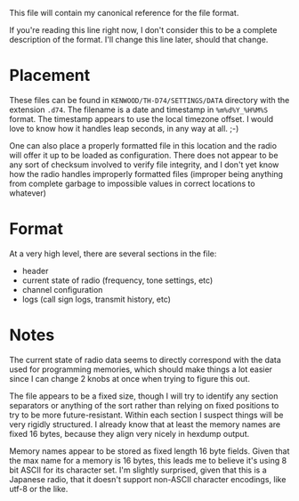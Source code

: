 This file will contain my canonical reference for the file format.

If you're reading this line right now, I don't consider this to be a complete description of the format. I'll change this line later, should that change.

# Placement

These files can be found in `KENWOOD/TH-D74/SETTINGS/DATA` directory with the extension `.d74`. The filename is a date and timestamp in `%m%d%Y_%H%M%S` format. The timestamp appears to use the local timezone offset. I would love to know how it handles leap seconds, in any way at all. ;-)

One can also place a properly formatted file in this location and the radio will offer it up to be loaded as configuration. There does not appear to be any sort of checksum involved to verify file integrity, and I don't yet know how the radio handles improperly formatted files (improper being anything from complete garbage to impossible values in correct locations to whatever)

# Format

At a very high level, there are several sections in the file:

* header
* current state of radio (frequency, tone settings, etc)
* channel configuration
* logs (call sign logs, transmit history, etc)


# Notes

The current state of radio data seems to directly correspond with the data used for programming memories, which should make things a lot easier since I can change 2 knobs at once when trying to figure this out.

The file appears to be a fixed size, though I will try to identify any section separators or anything of the sort rather than relying on fixed positions to try to be more future-resistant.
Within each section I suspect things will be very rigidly structured. I already know that at least the memory names are fixed 16 bytes, because they align very nicely in hexdump output.

Memory names appear to be stored as fixed length 16 byte fields. Given that the max name for a memory is 16 bytes, this leads me to believe it's using 8 bit ASCII for its character set. I'm slightly surprised, given that this is a Japanese radio, that it doesn't support non-ASCII character encodings, like utf-8 or the like.
